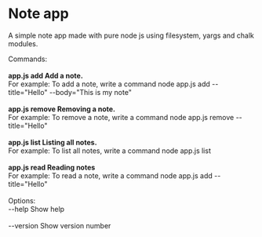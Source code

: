 # Note app
A simple note app made with pure node js using filesystem, yargs and chalk modules.

Commands:<br/>
<br/>
  <strong> app.js add     Add a note.</strong><br/>
  For example:
  To add a note, write a command node app.js add --title="Hello" --body="This is my note"
  <br/>
  <br/>
  <strong>app.js remove  Removing a note.</strong><br/>
  For example:
  To remove a note, write a command node app.js remove --title="Hello"
  <br/>
  <br/>
  <strong>app.js list    Listing all notes.</strong><br/>
  For example:
  To list all notes, write a command node app.js list
  <br/>
  <br/>
  <strong>app.js read    Reading notes</strong><br/>
  For example:
  To read a note, write a command node app.js add --title="Hello"
<br/>
<br/>
Options:<br/>
  --help     Show help <br/>                                              
  --version  Show version number  
